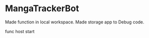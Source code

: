 # MangaTrackerBot
Made function in local workspace.
Made storage app to Debug code.

func host start
